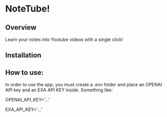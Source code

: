 # NoteTube!

## Overview

Learn your notes into Youtube videos with a single click!

## Installation



## How to use:

In order to use the app, you must create a .env folder and place an OPENAI API key and an EXA API KEY inside. Something like:

OPENAI_API_KEY='...'

EXA_API_KEY='...'

